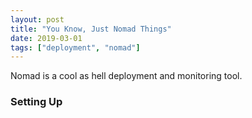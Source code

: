 ```yaml
---
layout: post
title: "You Know, Just Nomad Things"
date: 2019-03-01
tags: ["deployment", "nomad"]
---
```


Nomad is a cool as hell deployment and monitoring tool.

### Setting Up
